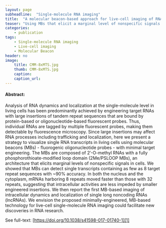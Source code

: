 ```yaml
---
layout: page
subheadline:  "Single-molecule RNA imaging"
title:  "A molecular beacon-based approach for live-cell imaging of RNA transcripts with minimal target engineering at the single-molecule level"
teaser: "Using MBs that elicit a marginal level of nonspecific signals (2Me/PSLOOP MBs), we showed that single RNA transcripts engineered with as few as 8 tandem repeats of an MB target sequence can be detected at the single-molecule level with high accuracy under standard widefield fluorescence microscopy."
categories:
    - publication
tags:
    - Single-molecule RNA imaging
    - Live-cell imaging
    - Molecular Beacon
header: no
image:
    title: CMM-8xMTS.jpg
    thumb: CMM-8xMTS.jpg
    caption: 
    caption_url: 
---
```



#### Abstract:

Analysis of RNA dynamics and localization at the single-molecule level in living cells has been predominantly achieved by engineering target RNAs with large insertions of tandem repeat sequences that are bound by protein-based or oligonucleotide-based fluorescent probes. Thus, individual RNAs are tagged by multiple fluorescent probes, making them detectable by fluorescence microscopy. Since large insertions may affect RNA processes including trafficking and localization, here we present a strategy to visualize single RNA transcripts in living cells using molecular beacons (MBs) - fluorogenic oligonucleotide probes - with minimal target engineering. The MBs are composed of 2′-O-methyl RNAs with a fully phosphorothioate-modified loop domain (2Me/PSLOOP MBs), an architecture that elicits marginal levels of nonspecific signals in cells. We showed that MBs can detect single transcripts containing as few as 8 target repeat sequences with ~90% accuracy. In both the nucleus and the cytoplasm, mRNAs harboring 8 repeats moved faster than those with 32 repeats, suggesting that intracellular activities are less impeded by smaller engineered insertions. We then report the first MB-based imaging of intracellular dynamics and localization of single long noncoding RNAs (lncRNAs). We envision the proposed minimally-engineered, MB-based technology for live-cell single-molecule RNA imaging could facilitate new discoveries in RNA research.

See full-text: [https://doi.org/10.1038/s41598-017-01740-1][1]

 [1]: https://doi.org/10.1038/s41598-017-01740-1